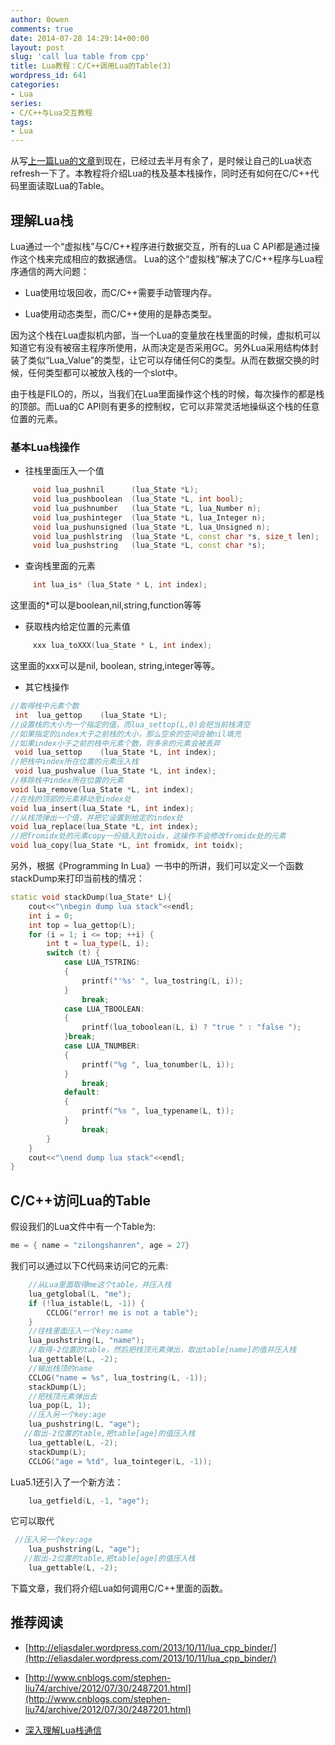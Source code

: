 ```yaml
---
author: 0owen
comments: true
date: 2014-07-28 14:29:14+00:00
layout: post
slug: 'call lua table from cpp'
title: Lua教程：C/C++调用Lua的Table(3)
wordpress_id: 641
categories:
- Lua
series:
- C/C++与Lua交互教程
tags:
- Lua
---
```


 
<!-- toc -->
从写[上一篇Lua的文章](http://zilongshanren.com/blog/2014-07-06-lua-tutorials-pass-data-to-cpp-and-vice-versa.html)到现在，已经过去半月有余了，是时候让自己的Lua状态refresh一下了。本教程将介绍Lua的栈及基本栈操作，同时还有如何在C/C++代码里面读取Lua的Table。
<!-- more -->

## 理解Lua栈

Lua通过一个“虚拟栈”与C/C++程序进行数据交互，所有的Lua C API都是通过操作这个栈来完成相应的数据通信。
Lua的这个“虚拟栈”解决了C/C++程序与Lua程序通信的两大问题：

  * Lua使用垃圾回收，而C/C++需要手动管理内存。

  * Lua使用动态类型，而C/C++使用的是静态类型。

因为这个栈在Lua虚拟机内部，当一个Lua的变量放在栈里面的时候，虚拟机可以知道它有没有被宿主程序所使用，从而决定是否采用GC。另外Lua采用结构体封装了类似“Lua_Value”的类型，让它可以存储任何C的类型。从而在数据交换的时候，任何类型都可以被放入栈的一个slot中。

由于栈是FILO的，所以，当我们在Lua里面操作这个栈的时候，每次操作的都是栈的顶部。而Lua的C API则有更多的控制权，它可以非常灵活地操纵这个栈的任意位置的元素。

### 基本Lua栈操作

  * 往栈里面压入一个值

```cpp
     void lua_pushnil      (lua_State *L);
     void lua_pushboolean  (lua_State *L, int bool);
     void lua_pushnumber   (lua_State *L, lua_Number n);
     void lua_pushinteger  (lua_State *L, lua_Integer n);
     void lua_pushunsigned (lua_State *L, lua_Unsigned n);
     void lua_pushlstring  (lua_State *L, const char *s, size_t len);
     void lua_pushstring   (lua_State *L, const char *s);
```

  * 查询栈里面的元素

```cpp
     int lua_is* (lua_State * L, int index);
```
这里面的*可以是boolean,nil,string,function等等

  * 获取栈内给定位置的元素值

```cpp
     xxx lua_toXXX(lua_State * L, int index);
```
这里面的xxx可以是nil, boolean, string,integer等等。

  * 其它栈操作
  
```cpp
//取得栈中元素个数
 int  lua_gettop    (lua_State *L);
//设置栈的大小为一个指定的值，而lua_settop(L,0)会把当前栈清空
//如果指定的index大于之前栈的大小，那么空余的空间会被nil填充
//如果index小于之前的栈中元素个数，则多余的元素会被丢弃
 void lua_settop    (lua_State *L, int index);
//把栈中index所在位置的元素压入栈
 void lua_pushvalue (lua_State *L, int index);
//移除栈中index所在位置的元素
void lua_remove(lua_State *L, int index);
//在栈的顶部的元素移动至index处
void lua_insert(lua_State *L, int index);
//从栈顶弹出一个值，并把它设置到给定的index处
void lua_replace(lua_State *L, int index);
//把fromidx处的元素copy一份插入到toidx，这操作不会修改fromidx处的元素
void lua_copy(lua_State *L, int fromidx, int toidx);
```

另外，根据《Programming In Lua》一书中的所讲，我们可以定义一个函数stackDump来打印当前栈的情况：

```cpp
static void stackDump(lua_State* L){
    cout<<"\nbegin dump lua stack"<<endl;
    int i = 0;
    int top = lua_gettop(L);
    for (i = 1; i <= top; ++i) {
        int t = lua_type(L, i);
        switch (t) {
            case LUA_TSTRING:
            {
                printf("'%s' ", lua_tostring(L, i));
            }
                break;
            case LUA_TBOOLEAN:
            {
                printf(lua_toboolean(L, i) ? "true " : "false ");
            }break;
            case LUA_TNUMBER:
            {
                printf("%g ", lua_tonumber(L, i));
            }
                break;
            default:
            {
                printf("%s ", lua_typename(L, t));
            }
                break;
        }
    }
    cout<<"\nend dump lua stack"<<endl;
}
```

## C/C++访问Lua的Table

假设我们的Lua文件中有一个Table为:

```cpp
me = { name = "zilongshanren", age = 27}
```

我们可以通过以下C代码来访问它的元素:

```cpp
    //从Lua里面取得me这个table，并压入栈
    lua_getglobal(L, "me");
    if (!lua_istable(L, -1)) {
        CCLOG("error! me is not a table");
    }
    //往栈里面压入一个key:name
    lua_pushstring(L, "name");
    //取得-2位置的table，然后把栈顶元素弹出，取出table[name]的值并压入栈
    lua_gettable(L, -2);
    //输出栈顶的name
    CCLOG("name = %s", lua_tostring(L, -1));
    stackDump(L);
    //把栈顶元素弹出去
    lua_pop(L, 1);
    //压入另一个key:age
    lua_pushstring(L, "age");
   //取出-2位置的table,把table[age]的值压入栈
    lua_gettable(L, -2);
    stackDump(L);
    CCLOG("age = %td", lua_tointeger(L, -1));
```

Lua5.1还引入了一个新方法：

```cpp
    lua_getfield(L, -1, "age");
```
它可以取代

```cpp
 //压入另一个key:age
    lua_pushstring(L, "age");
   //取出-2位置的table,把table[age]的值压入栈
    lua_gettable(L, -2);
```

下篇文章，我们将介绍Lua如何调用C/C++里面的函数。

## 推荐阅读

  * [http://eliasdaler.wordpress.com/2013/10/11/lua_cpp_binder/](http://eliasdaler.wordpress.com/2013/10/11/lua_cpp_binder/)

  * [http://www.cnblogs.com/stephen-liu74/archive/2012/07/30/2487201.html](http://www.cnblogs.com/stephen-liu74/archive/2012/07/30/2487201.html)

  * [深入理解Lua栈通信](http://blog.csdn.net/MaximusZhou/article/details/21331819)

